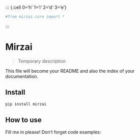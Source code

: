 
::: {.cell 0=‘h’ 1=‘i’ 2=‘d’ 3=‘e’}

``` python
#from mirzai.core import *
```

:::

# Mirzai

> Temporary description

This file will become your README and also the index of your
documentation.

## Install

``` sh
pip install mirzai
```

## How to use

Fill me in please! Don’t forget code examples:
